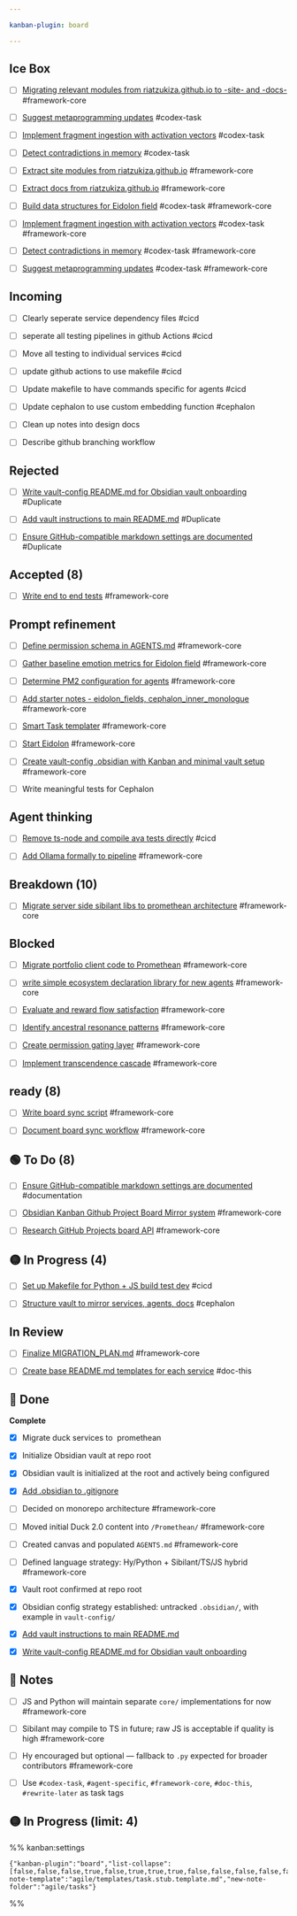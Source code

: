 ```yaml
---

kanban-plugin: board

---
```


## Ice Box

- [ ] [Migrating relevant modules from riatzukiza.github.io to -site- and -docs-](../tasks/Migrating%20relevant%20modules%20from%20riatzukiza.github.io%20to%20-site-%20and%20-docs-.md) #framework-core
- [ ] [Suggest metaprogramming updates](../tasks/Suggest%20metaprogramming%20updates.md) #codex-task
- [ ] [Implement fragment ingestion with activation vectors](../tasks/Implement%20fragment%20ingestion%20with%20activation%20vectors.md) #codex-task
- [ ] [Detect contradictions in memory](../tasks/Detect%20contradictions%20in%20memory.md) #codex-task
- [ ] [Extract site modules from riatzukiza.github.io](../tasks/Extract%20site%20modules%20from%20riatzukiza.github.io.md) #framework-core
- [ ] [Extract docs from riatzukiza.github.io](../tasks/Extract%20docs%20from%20riatzukiza.github.io.md) #framework-core
- [ ] [Build data structures for Eidolon field](../tasks/Build%20data%20structures%20for%20Eidolon%20field.md) #codex-task #framework-core
- [ ] [Implement fragment ingestion with activation vectors](../tasks/Implement%20fragment%20ingestion%20with%20activation%20vectors.md) #codex-task #framework-core
- [ ] [Detect contradictions in memory](../tasks/Detect%20contradictions%20in%20memory.md) #codex-task #framework-core
- [ ] [Suggest metaprogramming updates](../tasks/Suggest%20metaprogramming%20updates.md) #codex-task #framework-core


## Incoming

- [ ] Clearly seperate service dependency  files #cicd
- [ ] seperate all  testing pipelines  in github Actions #cicd
- [ ] Move all testing to individual  services #cicd
- [ ] update github actions to use makefile #cicd
- [ ] Update makefile to have commands specific for agents #cicd
- [ ] Update cephalon to use custom embedding function #cephalon
- [ ] Clean up notes into design  docs
- [ ] Describe github branching workflow


## Rejected

- [ ] [Write vault-config README.md for Obsidian vault onboarding](../tasks/Write%20vault-config%20README.md%20for%20Obsidian%20vault%20onboarding.md) #Duplicate
- [ ] [Add vault instructions to main README.md](../tasks/Add%20vault%20instructions%20to%20main%20README.md.md) #Duplicate
- [ ] [Ensure GitHub-compatible markdown settings are documented](../tasks/Ensure%20GitHub-compatible%20markdown%20settings%20are%20documented.md) #Duplicate


## Accepted (8)

- [ ] [Write end to end tests](Write%20end%20to%20end%20tests.md) #framework-core


## Prompt refinement

- [ ] [Define permission schema in AGENTS.md](../tasks/Define%20permission%20schema%20in%20AGENTS.md) #framework-core
- [ ] [Gather baseline emotion metrics for Eidolon field](../tasks/Gather%20baseline%20emotion%20metrics%20for%20Eidolon%20field.md) #framework-core
- [ ] [Determine PM2 configuration for agents](../tasks/Determine%20PM2%20configuration%20for%20agents.md) #framework-core
- [ ] [Add starter notes - eidolon\_fields, cephalon\_inner\_monologue](../tasks/Add%20starter%20notes%20-%20eidolon_fields,%20cephalon_inner_monologue.md) #framework-core
- [ ] [Smart Task templater](../tasks/Smart%20Task%20templater.md) #framework-core
- [ ] [Start Eidolon](../tasks/Start%20Eidolon.md) #framework-core
- [ ] [Create vault-config .obsidian with Kanban and minimal vault setup](../tasks/Create%20vault-config%20.obsidian%20with%20Kanban%20and%20minimal%20vault%20setup.md) #framework-core
- [ ] Write meaningful tests for Cephalon


## Agent thinking

- [ ] [Remove ts-node and compile ava tests directly](Remove%20ts-node%20and%20compile%20ava%20tests%20directly.md) #cicd
- [ ] [Add Ollama formally to pipeline](../tasks/Add%20Ollama%20formally%20to%20pipeline.md) #framework-core


## Breakdown (10)

- [ ] [Migrate server side sibilant libs to promethean architecture](../tasks/Migrate%20server%20side%20sibilant%20libs%20to%20promethean%20architecture.md) #framework-core


## Blocked

- [ ] [Migrate portfolio client code to Promethean](../tasks/Migrate%20portfolio%20client%20code%20to%20Promethean.md) #framework-core
- [ ] [write simple ecosystem declaration library for new agents](../tasks/write%20simple%20ecosystem%20declaration%20library%20for%20new%20agents.md) #framework-core
- [ ] [Evaluate and reward flow satisfaction](../tasks/Evaluate%20and%20reward%20flow%20satisfaction.md) #framework-core
- [ ] [Identify ancestral resonance patterns](../tasks/Identify%20ancestral%20resonance%20patterns.md) #framework-core
- [ ] [Create permission gating layer](../tasks/Create%20permission%20gating%20layer.md) #framework-core
- [ ] [Implement transcendence cascade](../tasks/Implement%20transcendence%20cascade.md) #framework-core


## ready (8)

- [ ] [Write board sync script](../tasks/Write%20board%20sync%20script.md) #framework-core
- [ ] [Document board sync workflow](../tasks/Document%20board%20sync%20workflow.md) #framework-core


## 🟢 To Do (8)

- [ ] [Ensure GitHub-compatible markdown settings are documented](../tasks/Ensure%20GitHub-compatible%20markdown%20settings%20are%20documented.md) #documentation
- [ ] [Obsidian Kanban Github Project Board Mirror system](../tasks/Obsidian%20Kanban%20Github%20Project%20Board%20Mirror%20system.md) #framework-core
- [ ] [Research GitHub Projects board API](../tasks/Research%20GitHub%20Projects%20board%20API.md) #framework-core


## 🟡 In Progress (4)

- [ ] [Set up Makefile for Python + JS build test dev](../tasks/Set%20up%20`Makefile`%20for%20Python%20+%20JS%20build%20test%20dev.md) #cicd
- [ ] [Structure vault to mirror services, agents, docs](../tasks/Structure%20vault%20to%20mirror%20`%20services%20`,%20`%20agents%20`,%20`%20docs%20`.md) #cephalon


## In Review

- [ ] [Finalize MIGRATION\_PLAN.md](../tasks/Finalize%20`MIGRATION_PLAN.md`.md) #framework-core
- [ ] [Create base README.md templates for each service](../tasks/Create%20base%20`README.md`%20templates%20for%20each%20service.md) #doc-this


## 🔵 Done

**Complete**
- [x] Migrate duck services to  promethean
- [x] Initialize Obsidian vault at repo root
- [x] Obsidian vault is initialized at the root and actively being configured
- [x] [Add .obsidian to .gitignore](../tasks/Add%20.obsidian%20to%20.gitignore.md)
- [ ] Decided on monorepo architecture #framework-core
- [ ] Moved initial Duck 2.0 content into `/Promethean/` #framework-core
- [ ] Created canvas and populated `AGENTS.md` #framework-core
- [ ] Defined language strategy: Hy/Python + Sibilant/TS/JS hybrid #framework-core
- [x] Vault root confirmed at repo root
- [x] Obsidian config strategy established: untracked `.obsidian/`, with example in `vault-config/`
- [x] [Add vault instructions to main README.md](../tasks/Add%20vault%20instructions%20to%20main%20README.md.md)
- [x] [Write vault-config README.md for Obsidian vault onboarding](../tasks/Write%20vault-config%20README.md%20for%20Obsidian%20vault%20onboarding.md)


## 🧠 Notes

- [ ] JS and Python will maintain separate `core/` implementations for now #framework-core
- [ ] Sibilant may compile to TS in future; raw JS is acceptable if quality is high #framework-core
- [ ] Hy encouraged but optional — fallback to `.py` expected for broader contributors #framework-core
- [ ] Use `#codex-task`, `#agent-specific`, `#framework-core`, `#doc-this`, `#rewrite-later` as task tags


## 🟡 In Progress (limit: 4)





%% kanban:settings
```
{"kanban-plugin":"board","list-collapse":[false,false,false,true,false,true,true,true,false,false,false,false,false,true,true],"new-note-template":"agile/templates/task.stub.template.md","new-note-folder":"agile/tasks"}
```
%%